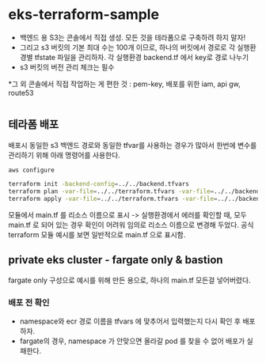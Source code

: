 # eks-terraform-sample 


- 백엔드 용 S3는 콘솔에서 직접 생성. 모든 것을 테라폼으로 구축하려 하지 말자!
- 그리고 s3 버킷의 기본 최대 수는 100개 이므로, 하나의 버킷에서 경로로 각 실행환경별 tfstate 파일을 관리하자. 각 실행환경 backend.tf 에서 key로 경로 나누기
- s3 버킷의 버전 관리 체크는 필수

*그 외 콘솔에서 직접 작업하는 게 편한 것 : pem-key, 배포를 위한 iam, api gw, route53 
#

## 테라폼 배포
배포시 동일한 s3 백엔드 경로와 동일한 tfvar를 사용하는 경우가 많아서 한번에 변수를 관리하기 위해 아래 명령어를 사용한다.

~~~ bash
aws configure

terraform init -backend-config=../../backend.tfvars
terraform plan -var-file=../../terraform.tfvars -var-file=../../backend.tfvars
terraform apply -var-file=../../terraform.tfvars -var-file=../../backend.tfvars -auto-approve
~~~


모듈에서 main.tf 를 리소스 이름으로 표시 -> 실행환경에서 에러를 확인할 때, 모두 main.tf 로 되어 있는 경우 확인이 어려워 임의로 리소스 이름으로 변경해 두었다. 공식 terraform 모듈 예시를 보면 일반적으로 main.tf 으로 표시함. 


## private eks cluster - fargate only & bastion
fargate only 구성으로 예시를 위해 만든 용으로, 하나의 main.tf 모든걸 넣어버렸다.



### 배포 전 확인
- namespace와 ecr 경로 이름을 tfvars 에 맞추어서 입력했는지 다시 확인 후 배포하자.
- fargate의 경우, namespace 가 안맞으면 올라갈 pod 를 찾을 수 없어 배포가 실패한다.